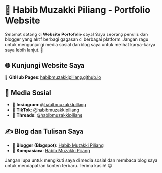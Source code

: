 # 📌 Habib Muzakki Piliang - Portfolio Website

Selamat datang di **Website Portofolio** saya! Saya seorang penulis dan blogger yang aktif berbagi gagasan di berbagai platform. Jangan ragu untuk mengunjungi media sosial dan blog saya untuk melihat karya-karya saya lebih lanjut. 🚀

## 🌐 Kunjungi Website Saya

🔗 **GitHub Pages**: [habibmuzakkipiliang.github.io](https://habibmuzakkipiliang.github.io/website_portofolio_pertama/)

## 📱 Media Sosial

- 📸 **Instagram**: [@habibmuzakkipiliang](https://www.instagram.com/habib_muzakki_piliang/)
- 🎵 **TikTok**: [@habibmuzakkipiliang](https://www.tiktok.com/@habib_muzakki_piliang22)
- 🧵 **Threads**: [@habibmuzakkipiliang](https://www.threads.net/@habib_muzakki_piliang)

## ✍️ Blog dan Tulisan Saya

- 📝 **Blogger (Blogspot)**: [Habib Muzakki Piliang](https://habibmuzakkipiliang.blogspot.com/)
- 📰 **Kompasiana**: [Habib Muzakki Piliang](https://www.kompasiana.com/habibmuzakki3305)

Jangan lupa untuk mengikuti saya di media sosial dan membaca blog saya untuk mendapatkan konten terbaru. Terima kasih! 😊
